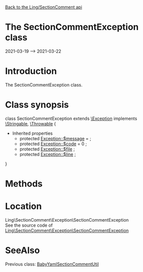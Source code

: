 [Back to the Ling/SectionComment api](https://github.com/lingtalfi/SectionComment/blob/master/doc/api/Ling/SectionComment.md)



The SectionCommentException class
================
2021-03-19 --> 2021-03-22






Introduction
============

The SectionCommentException class.



Class synopsis
==============


class <span class="pl-k">SectionCommentException</span> extends [\Exception](http://php.net/manual/en/class.exception.php) implements [\Stringable](https://wiki.php.net/rfc/stringable), [\Throwable](http://php.net/manual/en/class.throwable.php) {

- Inherited properties
    - protected  [Exception::$message](#property-message) =  ;
    - protected  [Exception::$code](#property-code) = 0 ;
    - protected  [Exception::$file](#property-file) ;
    - protected  [Exception::$line](#property-line) ;

}






Methods
==============






Location
=============
Ling\SectionComment\Exception\SectionCommentException<br>
See the source code of [Ling\SectionComment\Exception\SectionCommentException](https://github.com/lingtalfi/SectionComment/blob/master/Exception/SectionCommentException.php)



SeeAlso
==============
Previous class: [BabyYamlSectionCommentUtil](https://github.com/lingtalfi/SectionComment/blob/master/doc/api/Ling/SectionComment/BabyYamlSectionCommentUtil.md)<br>
